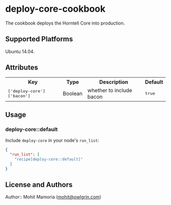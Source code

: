 # deploy-core-cookbook

The cookbook deploys the Horntell Core into production.

## Supported Platforms

Ubuntu 14.04.

## Attributes

<table>
  <tr>
    <th>Key</th>
    <th>Type</th>
    <th>Description</th>
    <th>Default</th>
  </tr>
  <tr>
    <td><tt>['deploy-core']['bacon']</tt></td>
    <td>Boolean</td>
    <td>whether to include bacon</td>
    <td><tt>true</tt></td>
  </tr>
</table>

## Usage

### deploy-core::default

Include `deploy-core` in your node's `run_list`:

```json
{
  "run_list": [
    "recipe[deploy-core::default]"
  ]
}
```

## License and Authors

Author:: Mohit Mamoria (mohit@owlgrin.com)
